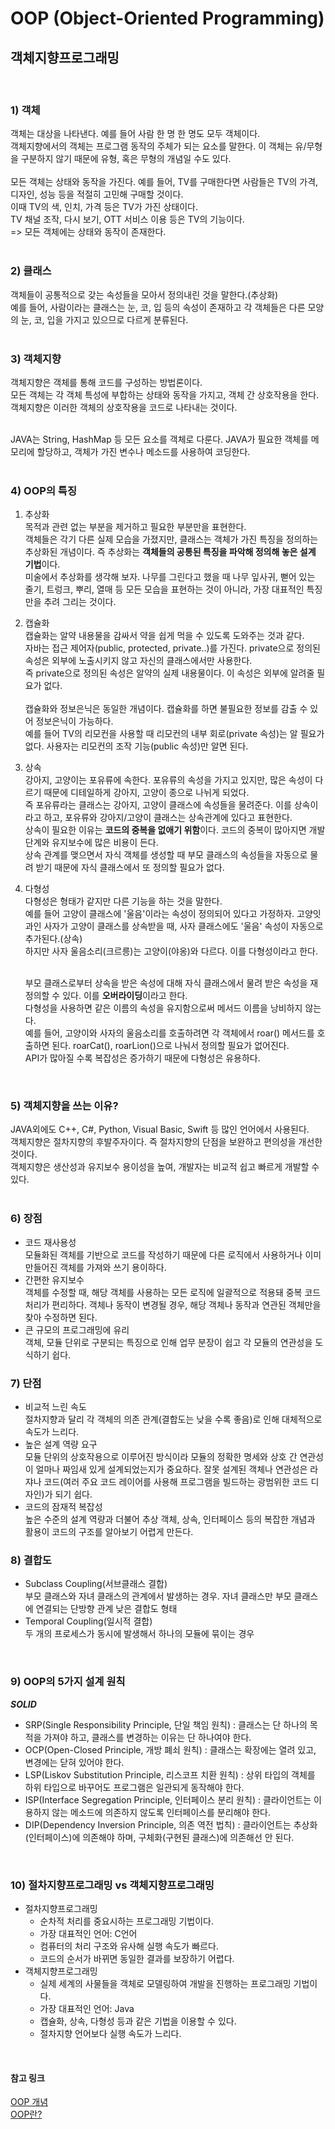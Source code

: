 # OOP (Object-Oriented Programming)
## 객체지향프로그래밍
<br/>

### 1) 객체
객체는 대상을 나타낸다. 예를 들어 사람 한 명 한 명도 모두 객체이다.  
객체지향에서의 객체는 프로그램 동작의 주체가 되는 요소를 말한다. 이 객체는 유/무형을 구분하지 않기 때문에 유형, 혹은 무형의 개념일 수도 있다.  
<br/>
모든 객체는 상태와 동작을 가진다. 예를 들어, TV를 구매한다면 사람들은 TV의 가격, 디자인, 성능 등을 적절히 고민해 구매할 것이다.  
이때 TV의 색, 인치, 가격 등은 TV가 가진 상태이다.  
TV 채널 조작, 다시 보기, OTT 서비스 이용 등은 TV의 기능이다.  
=> 모든 객체에는 상태와 동작이 존재한다.  
<br/>

### 2) 클래스
객체들이 공통적으로 갖는 속성들을 모아서 정의내린 것을 말한다.(추상화)  
예를 들어, 사람이라는 클래스는 눈, 코, 입 등의 속성이 존재하고 각 객체들은 다른 모양의 눈, 코, 입을 가지고 있으므로 다르게 분류된다.  
<br/>

### 3) 객체지향
객체지향은 객체를 통해 코드를 구성하는 방법론이다.  
모든 객체는 각 객체 특성에 부합하는 상태와 동작을 가지고, 객체 간 상호작용을 한다. 객체지향은 이러한 객체의 상호작용을 코드로 나타내는 것이다.  
<br/>

JAVA는 String, HashMap 등 모든 요소를 객체로 다룬다. JAVA가 필요한 객체를 메모리에 할당하고, 객체가 가진 변수나 메소드를 사용하여 코딩한다.  
<br/>

### 4) OOP의 특징
1) 추상화  
   목적과 관련 없는 부분을 제거하고 필요한 부분만을 표현한다.  
   객체들은 각기 다른 실제 모습을 가졌지만, 클래스는 객체가 가진 특징을 정의하는 추상화된 개념이다. 즉 추상화는 **객체들의 공통된 특징을 파악해 정의해 놓은 설계 기법**이다.  
   미술에서 추상화를 생각해 보자. 나무를 그린다고 했을 때 나무 잎사귀, 뻗어 있는 줄기, 트렁크, 뿌리, 열매 등 모든 모습을 표현하는 것이 아니라, 가장 대표적인 특징만을 추려 그리는 것이다.
2) 캡슐화  
   캡슐화는 알약 내용물을 감싸서 약을 쉽게 먹을 수 있도록 도와주는 것과 같다.  
   자바는 접근 제어자(public, protected, private..)를 가진다. private으로 정의된 속성은 외부에 노출시키지 않고 자신의 클래스에서만 사용한다.  
   즉 private으로 정의된 속성은 알약의 실제 내용물이다. 이 속성은 외부에 알려줄 필요가 없다.  
   <br/>
   캡슐화와 정보은닉은 동일한 개념이다. 캡슐화를 하면 불필요한 정보를 감출 수 있어 정보은닉이 가능하다.  
   예를 들어 TV의 리모컨을 사용할 때 리모컨의 내부 회로(private 속성)는 알 필요가 없다. 사용자는 리모컨의 조작 기능(public 속성)만 알면 된다.
3) 상속  
   강아지, 고양이는 포유류에 속한다. 포유류의 속성을 가지고 있지만, 많은 속성이 다르기 때문에 디테일하게 강아지, 고양이 종으로 나뉘게 되었다.  
   즉 포유류라는 클래스는 강아지, 고양이 클래스에 속성들을 물려준다. 이를 상속이라고 하고, 포유류와 강아지/고양이 클래스는 상속관계에 있다고 표현한다.  
   상속이 필요한 이유는 **코드의 중복을 없애기 위함**이다. 코드의 중복이 많아지면 개발 단계와 유지보수에 많은 비용이 든다.  
   상속 관계를 맺으면서 자식 객체를 생성할 때 부모 클래스의 속성들을 자동으로 물려 받기 때문에 자식 클래스에서 또 정의할 필요가 없다.
4) 다형성  
   다형성은 형태가 같지만 다른 기능을 하는 것을 말한다.  
   예를 들어 고양이 클래스에 '울음'이라는 속성이 정의되어 있다고 가정하자. 고양잇과인 사자가 고양이 클래스를 상속받을 때, 사자 클래스에도 '울음' 속성이 자동으로 추가된다.(상속)  
   하지만 사자 울음소리(크르릉)는 고양이(야옹)와 다르다. 이를 다형성이라고 한다.  
   <br/>

   부모 클래스로부터 상속을 받은 속성에 대해 자식 클래스에서 물려 받은 속성을 재정의할 수 있다. 이를 **오버라이딩**이라고 한다.  
   다형성을 사용하면 같은 이름의 속성을 유지함으로써 메서드 이름을 낭비하지 않는다.  
   예를 들어, 고양이와 사자의 울음소리를 호출하려면 각 객체에서 roar() 메서드를 호출하면 된다. roarCat(), roarLion()으로 나눠서 정의할 필요가 없어진다.  
   API가 많아질 수록 복잡성은 증가하기 때문에 다형성은 유용하다.  
<br/>

### 5) 객체지향을 쓰는 이유?
JAVA외에도 C++, C#, Python, Visual Basic, Swift 등 많인 언어에서 사용된다.  
객체지향은 절차지향의 후발주자이다. 즉 절차지향의 단점을 보완하고 편의성을 개선한 것이다.  
객체지향은 생산성과 유지보수 용이성을 높여, 개발자는 비교적 쉽고 빠르게 개발할 수 있다.  
<br/>

### 6) 장점
- 코드 재사용성  
   모듈화된 객체를 기반으로 코드를 작성하기 때문에 다른 로직에서 사용하거나 이미 만들어진 객체를 가져와 쓰기 용이하다.
- 간편한 유지보수  
  객체를 수정할 때, 해당 객체를 사용하는 모든 로직에 일괄적으로 적용돼 중복 코드 처리가 편리하다. 객체나 동작이 변경될 경우, 해당 객체나 동작과 연관된 객체만을 찾아 수정하면 된다.
- 큰 규모의 프로그래밍에 유리  
   객체, 모듈 단위로 구분되는 특징으로 인해 업무 분장이 쉽고 각 모듈의 연관성을 도식하기 쉽다.

### 7) 단점
- 비교적 느린 속도  
절차지향과 달리 각 객체의 의존 관계(결합도는 낮을 수록 좋음)로 인해 대체적으로 속도가 느리다.
- 높은 설계 역량 요구  
  모듈 단위의 상호작용으로 이루어진 방식이라 모듈의 정확한 명세와 상호 간 연관성이 얼마나 짜임새 있게 설계되었는지가 중요하다. 잘못 설계된 객체나 연관성은 라쟈나 코드(여러 주요 코드 레이어를 사용해 프로그램을 빌드하는 광범위한 코드 디자인)가 되기 쉽다.
- 코드의 잠재적 복잡성  
  높은 수준의 설계 역량과 더불어 추상 객체, 상속, 인터페이스 등의 복잡한 개념과 활용이 코드의 구조를 알아보기 어렵게 만든다.

### 8) 결합도
- Subclass Coupling(서브클래스 결합)  
  부모 클래스와 자녀 클래스의 관계에서 발생하는 경우. 자녀 클래스만 부모 클래스에 연결되는 단방향 관계 낮은 결합도 형태
- Temporal Coupling(일시적 결합)  
  두 개의 프로세스가 동시에 발생해서 하나의 모듈에 묶이는 경우  
<br/>

### 9) OOP의 5가지 설계 원칙
***SOLID***  

- SRP(Single Responsibility Principle, 단일 책임 원칙) : 클래스는 단 하나의 목적을 가져야 하고, 클래스를 변경하는 이유는 단 하나여야 한다.
- OCP(Open-Closed Principle, 개방 폐쇠 원칙) : 클래스는 확장에는 열려 있고, 변경에는 닫혀 있어야 한다.
- LSP(Liskov Substitution Principle, 리스코프 치환 원칙) : 상위 타입의 객체를 하위 타입으로 바꾸어도 프로그램은 일관되게 동작해야 한다.
- ISP(Interface Segregation Principle, 인터페이스 분리 원칙) : 클라이언트는 이용하지 않는 메소드에 의존하지 않도록 인터페이스를 분리해야 한다.
- DIP(Dependency Inversion Principle, 의존 역전 법칙) : 클라이언트는 추상화(인터페이스)에 의존해야 하며, 구체화(구현된 클래스)에 의존해선 안 된다.  
<br/>

### 10) 절차지향프로그래밍 vs 객체지향프로그래밍
- 절차지향프로그래밍  
  - 순차적 처리를 중요시하는 프로그래밍 기법이다.
  - 가장 대표적인 언어: C언어
  - 컴퓨터의 처리 구조와 유사해 실행 속도가 빠르다.
  - 코드의 순서가 바뀌면 동일한 결과를 보장하기 어렵다.
- 객체지향프로그래밍  
  - 실제 세계의 사물들을 객체로 모델링하여 개발을 진행하는 프로그래밍 기법이다.
  - 가장 대표적인 언어: Java
  - 캡슐화, 상속, 다형성 등과 같은 기법을 이용할 수 있다.
  - 절차지향 언어보다 실행 속도가 느리다.  

<br/>

#### 참고 링크
[OOP 개념](https://victorydntmd.tistory.com/117)  
[OOP란?](https://blog.itcode.dev/posts/2021/08/07/what-is-oop)